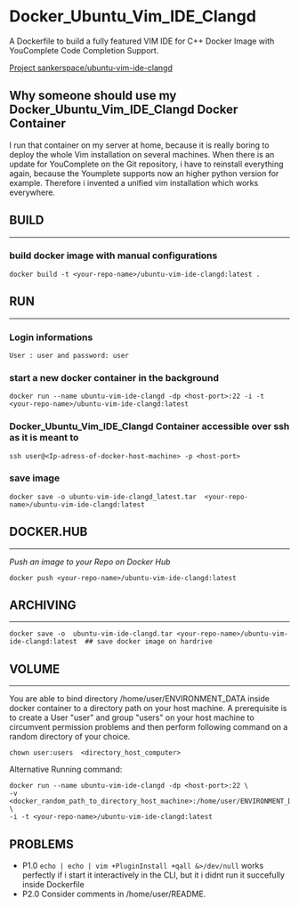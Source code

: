# Docker_Ubuntu_Vim_IDE_Clangd

A Dockerfile to build a fully featured VIM IDE for C++ Docker Image with YouComplete Code Completion Support.

[Project sankerspace/ubuntu-vim-ide-clangd](https://hub.docker.com/repository/docker/sankerspace/ubuntu-vim-ide-clangd)

## Why someone should use my Docker_Ubuntu_Vim_IDE_Clangd Docker Container

I run that container on my server at home, because it is really boring to deploy the whole Vim installation on several machines. When there is an update for YouComplete on the Git repository, i have to reinstall everything again, because the Youmplete supports now an higher python version for example. 
Therefore i invented a unified vim installation which works everywhere.





## BUILD
----------------------------------------------------
### build docker image with manual configurations
	
	
	docker build -t <your-repo-name>/ubuntu-vim-ide-clangd:latest .


## RUN 
----------------------------------------------------

### Login informations

	User : user and password: user
	
### start a new docker container in the background
	
	docker run --name ubuntu-vim-ide-clangd -dp <host-port>:22 -i -t <your-repo-name>/ubuntu-vim-ide-clangd:latest
	
### Docker_Ubuntu_Vim_IDE_Clangd Container accessible over ssh as it is meant to

	ssh user@<Ip-adress-of-docker-host-machine> -p <host-port>
	
	

### save image 

	docker save -o ubuntu-vim-ide-clangd_latest.tar  <your-repo-name>/ubuntu-vim-ide-clangd:latest 
	


## DOCKER.HUB
-------------------------------------------------------

*Push an image to your Repo on Docker Hub*

	docker push <your-repo-name>/ubuntu-vim-ide-clangd:latest

## ARCHIVING
-------------------------------------------------------

	docker save -o  ubuntu-vim-ide-clangd.tar <your-repo-name>/ubuntu-vim-ide-clangd:latest  ## save docker image on hardrive


## VOLUME
---------------------------------------------------------

You are able to bind directory /home/user/ENVIRONMENT_DATA inside docker container to a directory path on your host machine.
A prerequisite is to create a User "user" and group "users" on your host machine to circumvent permission problems and then perform
following command on a random directory of your choice.

	chown user:users  <directory_host_computer>
	
Alternative Running command:

	docker run --name ubuntu-vim-ide-clangd -dp <host-port>:22 \
	-v <docker_random_path_to_directory_host_machine>:/home/user/ENVIRONMENT_DATA \
	-i -t <your-repo-name>/ubuntu-vim-ide-clangd:latest
##  PROBLEMS

- P1.0   `echo | echo | vim +PluginInstall +qall &>/dev/null` works perfectly if i start it interactively in the CLI, but
	it i didnt run it succefully inside Dockerfile
- P2.0 Consider comments in /home/user/README.


